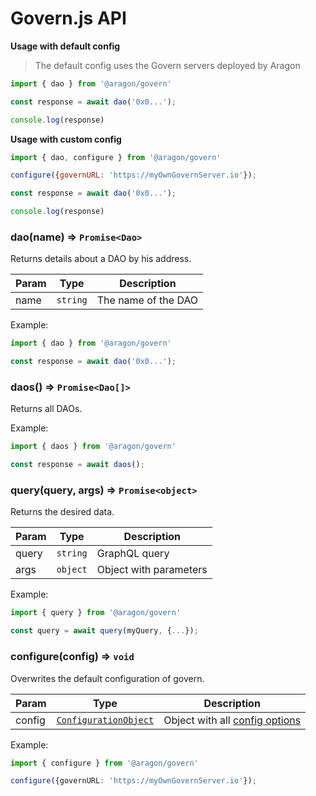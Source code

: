 # Govern.js API

**Usage with default config**

> The default config uses the Govern servers deployed by Aragon

``` javascript
import { dao } from '@aragon/govern'

const response = await dao('0x0...');

console.log(response)
```

**Usage with custom config**
``` javascript
import { dao, configure } from '@aragon/govern'

configure({governURL: 'https://myOwnGovernServer.io'});

const response = await dao('0x0...');

console.log(response)
```

### dao(name) ⇒ ``Promise<Dao>``

Returns details about a DAO by his address.

| Param  | Type                  | Description                               |
| ------ | --------------------- | ----------------------------------------- |
| name   | <code>string</code>   | The name of the DAO                       |

Example:
``` typescript 
import { dao } from '@aragon/govern'

const response = await dao('0x0...');
```

### daos() ⇒ ``Promise<Dao[]>``

Returns all DAOs.


Example:
``` typescript 
import { daos } from '@aragon/govern'

const response = await daos();
```

### query(query, args) ⇒ ``Promise<object>``

Returns the desired data.

| Param  | Type                      | Description                               |
| ------ | ------------------------- | ----------------------------------------- |
| query  | <code>string</code>       | GraphQL query                             |
| args   | <code>object</code>       | Object with parameters                    |

Example:
``` typescript 
import { query } from '@aragon/govern'

const query = await query(myQuery, {...});
```

### configure(config) ⇒ ``void``

Overwrites the default configuration of govern.

| Param  | Type                                                    | Description                                          |
| ------ | ------------------------------------------------------- | ---------------------------------------------------- |
| config | <code>[ConfigurationObject][ConfigurationObject]</code> | Object with all [config options][ConfigurationObject]|

Example:
``` typescript 
import { configure } from '@aragon/govern'

configure({governURL: 'https://myOwnGovernServer.io'});
```

[ConfigurationObject]: https://github.com/aragon/govern/tree/master/packages/govern/internal/configuration/Configuration.ts#L4
